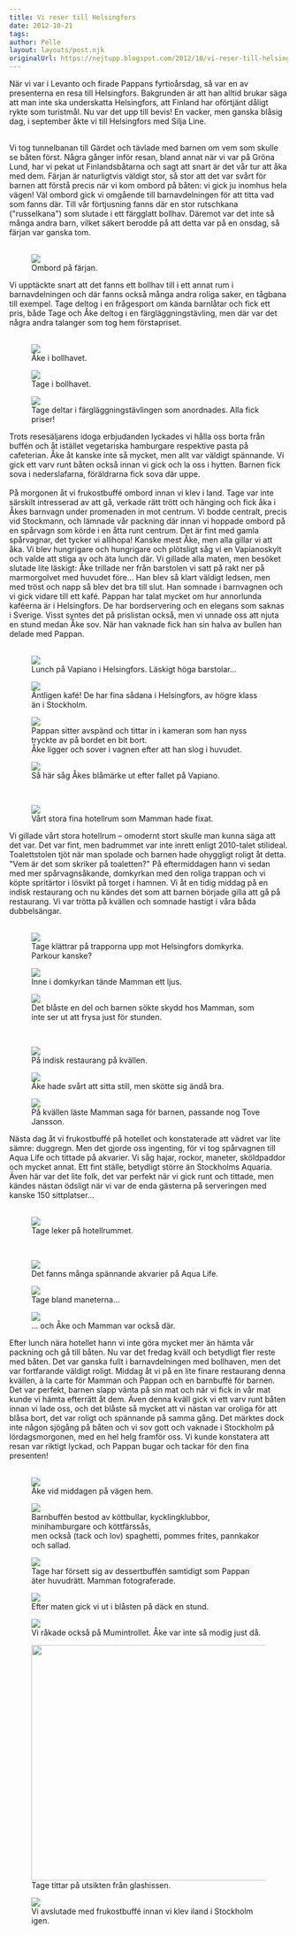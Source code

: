 ```yaml
---
title: Vi reser till Helsingfors
date: 2012-10-21
tags: 	
author: Pelle
layout: layouts/post.njk
originalUrl: https://nejtupp.blogspot.com/2012/10/vi-reser-till-helsingfors.html
---
```


När vi var i Levanto och firade Pappans fyrtioårsdag, så var en av presenterna en resa till Helsingfors. Bakgrunden är att han alltid brukar säga att man inte ska underskatta Helsingfors, att Finland har oförtjänt dåligt rykte som turistmål. Nu var det upp till bevis! En vacker, men ganska blåsig dag, i september åkte vi till Helsingfors med Silja Line.</div><div class="p2"><br></div><div class="p1">Vi tog tunnelbanan till Gärdet och tävlade med barnen om vem som skulle se båten först. Några gånger inför resan, bland annat när vi var på Gröna Lund, har vi pekat ut Finlandsbåtarna och sagt att snart är det vår tur att åka med dem. Färjan är naturligtvis väldigt stor, så stor att det var svårt för barnen att förstå precis när vi kom ombord på båten: vi gick ju inomhus hela vägen! Väl ombord gick vi omgående till barnavdelningen för att titta vad som fanns där. Till vår förtjusning fanns där en stor rutschkana ("russelkana") som slutade i ett färgglatt bollhav. Däremot var det inte så många andra barn, vilket säkert berodde på att detta var på en onsdag, så färjan var ganska tom.</div><div class="p2"><br>

<figure>
	<img src="../../../../img/Helsingforsresan-5C5C7922.jpg">
	<figcaption>Ombord på färjan.</figcaption>
</figure>

<div class="p1">Vi upptäckte snart att det fanns ett bollhav till i ett annat rum i barnavdelningen och där fanns också många andra roliga saker, en tågbana till exempel. Tage deltog i en frågesport om kända barnlåtar och fick ett pris, både Tage och Åke deltog i en färgläggningstävling, men där var det några andra talanger som tog hem förstapriset.<br><br>

<figure>
	<img src="../../../../img/Helsingforsresan-5C5C7893.jpg">
	<figcaption>Åke i bollhavet.</figcaption>
</figure>

<div class="p2">

<figure>
	<img src="../../../../img/Helsingforsresan-5C5C7909.jpg">
	<figcaption>Tage i bollhavet.</figcaption>
</figure>

<div class="p1">

<figure>
	<img src="../../../../img/Helsingforsresan-5C5C7903.jpg">
	<figcaption>Tage deltar i färgläggningstävlingen som anordnades. Alla fick priser!</figcaption>
</figure>Trots resesäljarens idoga erbjudanden lyckades vi hålla oss borta från buffén och åt istället vegetariska hamburgare respektive pasta på cafeterian. Åke åt kanske inte så mycket, men allt var väldigt spännande. Vi gick ett varv runt båten också innan vi gick och la oss i hytten. Barnen fick sova i nederslafarna, föräldrarna fick sova där uppe.</div><div class="p2"><br></div><div class="p1">På morgonen åt vi frukostbuffé ombord innan vi klev i land. Tage var inte särskilt intresserad av att gå, verkade rätt trött och hänging och fick åka i Åkes barnvagn under promenaden in mot centrum. Vi bodde centralt, precis vid Stockmann, och lämnade vår packning där innan vi hoppade ombord på en spårvagn som körde i en åtta runt centrum. Det är fint med gamla spårvagnar, det tycker vi allihopa! Kanske mest Åke, men alla gillar vi att åka. Vi blev hungrigare och hungrigare och plötsligt såg vi en Vapianoskylt och valde att stiga av och äta lunch där. Vi gillade alla maten, men besöket slutade lite läskigt: Åke trillade ner från barstolen vi satt på rakt ner på marmorgolvet med huvudet före… Han blev så klart väldigt ledsen, men med tröst och napp så blev det bra till slut. Han somnade i barnvagnen och vi gick vidare till ett kafé. Pappan har talat mycket om hur annorlunda kaféerna är i Helsingfors. De har bordservering och en elegans som saknas i Sverige. Visst syntes det på prislistan också, men vi unnade oss att njuta en stund medan Åke sov. När han vaknade fick han sin halva av bullen han delade med Pappan.</div><div class="p2"><br>

<figure>
	<img src="../../../../img/Helsingforsresan-5C5C7926.jpg">
	<figcaption>Lunch på Vapiano i Helsingfors. Läskigt höga barstolar...</figcaption>
</figure>

<figure>
	<img src="../../../../img/Helsingforsresan-5C5C7931.jpg">
	<figcaption>Äntligen kafé! De har fina sådana i Helsingfors, av högre klass än i Stockholm.</figcaption>
</figure>

<figure>
	<img src="../../../../img/Helsingforsresan-5C5C7934.jpg">
	<figcaption>Pappan sitter avspänd och tittar in i kameran som han nyss tryckte av på bordet en bit bort.<br>Åke ligger och sover i vagnen efter att han slog i huvudet.</figcaption>
</figure>

<figure>
	<img src="../../../../img/Helsingforsresan-5C5C7942.jpg">
	<figcaption>Så här såg Åkes blåmärke ut efter fallet på Vapiano.</figcaption>
</figure>

<div class="p1"><br>

<figure>
	<img src="../../../../img/Helsingforsresan-5C5C7935.jpg">
	<figcaption>Vårt stora fina hotellrum som Mamman hade fixat.</figcaption>
</figure>Vi gillade vårt stora hotellrum – omodernt stort skulle man kunna säga att det var. Det var fint, men badrummet var inte inrett enligt 2010-talet stilideal. Toalettstolen tjöt när man spolade och barnen hade ohyggligt roligt åt detta. "Vem är det som skriker på toaletten?" På eftermiddagen hann vi sedan med mer spårvagnsåkande, domkyrkan med den roliga trappan och vi köpte spritärtor i lösvikt på torget i hamnen. Vi åt en tidig middag på en indisk restaurang och nu kändes det som att barnen började gilla att gå på restaurang. Vi var trötta på kvällen och somnade hastigt i våra båda dubbelsängar.</div><div class="p2"><br>

<figure>
	<img src="../../../../img/Helsingforsresan-5C5C7966.jpg">
	<figcaption>Tage klättrar på trapporna upp mot Helsingfors domkyrka. Parkour kanske?</figcaption>
</figure>

<figure>
	<img src="../../../../img/Helsingforsresan-5C5C8006.jpg">
	<figcaption>Inne i domkyrkan tände Mamman ett ljus.</figcaption>
</figure>

<figure>
	<img src="../../../../img/Helsingforsresan-5C5C8024.jpg">
	<figcaption>Det blåste en del och barnen sökte skydd hos Mamman, som inte ser ut att frysa just för stunden.</figcaption>
</figure>

<div class="p1"><br>

<figure>
	<img src="../../../../img/Helsingforsresan-5C5C8075.jpg">
	<figcaption>På indisk restaurang på kvällen.</figcaption>
</figure>

<figure>
	<img src="../../../../img/Helsingforsresan-5C5C8079.jpg">
	<figcaption>Åke hade svårt att sitta still, men skötte sig ändå bra.</figcaption>
</figure>

<figure>
	<img src="../../../../img/Helsingforsresan-5C5C8112.jpg">
	<figcaption>På kvällen läste Mamman saga för barnen, passande nog Tove Jansson.</figcaption>
</figure>Nästa dag åt vi frukostbuffé på hotellet och konstaterade att vädret var lite sämre: duggregn. Men det gjorde oss ingenting, för vi tog spårvagnen till Aqua Life och tittade på akvarier. Vi såg hajar, rockor, maneter, sköldpaddor och mycket annat. Ett fint ställe, betydligt större än Stockholms Aquaria. Även här var det lite folk, det var perfekt när vi gick runt och tittade, men kändes nästan ödsligt när vi var de enda gästerna på serveringen med kanske 150 sittplatser…<br><br>

<figure>
	<img src="../../../../img/Helsingforsresan-5C5C8119.jpg">
	<figcaption>Tage leker på hotellrummet.</figcaption>
</figure>

<div class="p2"><br>

<figure>
	<img src="../../../../img/Helsingforsresan-5C5C8160.jpg">
	<figcaption>Det fanns många spännande akvarier på Aqua Life.</figcaption>
</figure>

<figure>
	<img src="../../../../img/Helsingforsresan-5C5C8214.jpg">
	<figcaption>Tage bland maneterna...</figcaption>
</figure>

<figure>
	<img src="../../../../img/Helsingforsresan-5C5C8226.jpg">
	<figcaption>... och Åke och Mamman var också där.</figcaption>
</figure>

<div class="p1">Efter lunch nära hotellet hann vi inte göra mycket mer än hämta vår packning och gå till båten. Nu var det fredag kväll och betydligt fler reste med båten. Det var ganska fullt i barnavdelningen med bollhaven, men det var fortfarande väldigt roligt. Middag åt vi på en lite finare restaurang denna kvällen, à la carte för Mamman och Pappan och en barnbuffé för barnen. Det var perfekt, barnen slapp vänta på sin mat och när vi fick in vår mat kunde vi hämta efterrätt åt dem. Även denna kväll gick vi ett varv runt båten innan vi lade oss, och det blåste så mycket att vi nästan var oroliga för att blåsa bort, det var roligt och spännande på samma gång. Det märktes dock inte någon sjögång på båten och vi sov gott och vaknade i Stockholm på lördagsmorgonen, med en hel helg framför oss. Vi kunde konstatera att resan var riktigt lyckad, och Pappan bugar och tackar för den fina presenten!<br><br>

<figure>
	<img src="../../../../img/Helsingforsresan-5C5C8288.jpg">
	<figcaption>Åke vid middagen på vägen hem.</figcaption>
</figure>

<figure>
	<img src="../../../../img/Helsingforsresan-5C5C8291.jpg">
	<figcaption>Barnbuffén bestod av köttbullar, kycklingklubbor, minihamburgare och köttfärssås, <br>men också (tack och lov) spaghetti, pommes frites, pannkakor och sallad.</figcaption>
</figure>



<figure>
	<img src="../../../../img/Helsingforsresan-5C5C8295.jpg">
	<figcaption>Tage har försett sig av dessertbuffén samtidigt som Pappan äter huvudrätt. Mamman fotograferade.</figcaption>
</figure>

<figure>
	<img src="../../../../img/Helsingforsresan-5C5C8345.jpg">
	<figcaption>Efter maten gick vi ut i blåsten på däck en stund.</figcaption>
</figure>

<figure>
	<img src="../../../../img/Helsingforsresan-5C5C8366.jpg">
	<figcaption>Vi råkade också på Mumintrollet. Åke var inte så modig just då.</figcaption>
</figure>

<figure>
	<img src="../../../../img/Helsingforsresan-5C5C8363.jpg" width="426">
	<figcaption>Tage tittar på utsikten från glashissen.</figcaption>
</figure>

<figure>
	<img src="../../../../img/Helsingforsresan-5C5C8376.jpg">
	<figcaption>Vi avslutade med frukostbuffé innan vi klev iland i Stockholm igen.</figcaption>
</figure>
